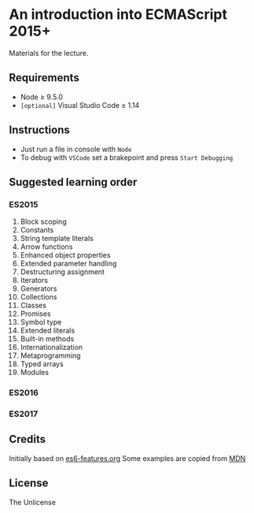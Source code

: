 # An introduction into ECMAScript 2015+

Materials for the lecture.

## Requirements

* Node &ge; 9.5.0
* `[optional]` Visual Studio Code &ge; 1.14

## Instructions

* Just run a file in console with `Node`
* To debug with `VSCode` set a brakepoint and press `Start Debugging`

## Suggested learning order

### ES2015

1. Block scoping
2. Constants
3. String template literals
4. Arrow functions
5. Enhanced object properties
6. Extended parameter handling
7. Destructuring assignment
8. Iterators
9. Generators
10. Collections
11. Classes
12. Promises
13. Symbol type
14. Extended literals
15. Built-in methods
16. Internationalization
17. Metaprogramming
18. Typed arrays
19. Modules

### ES2016

### ES2017

## Credits

Initially based on [es6-features.org](http://es6-features.org/)
Some examples are copied from [MDN](https://developer.mozilla.org/en-US/docs/Web/JavaScript)

## License

The Unlicense
